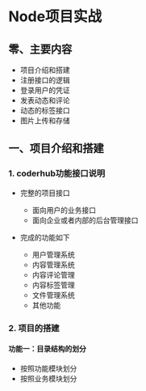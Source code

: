 # Node项目实战

## 零、主要内容

- 项目介绍和搭建
- 注册接口的逻辑
- 登录用户的凭证
- 发表动态和评论
- 动态的标签接口
- 图片上传和存储

## 一、项目介绍和搭建

### 1. coderhub功能接口说明

- 完整的项目接口
  - 面向用户的业务接口
  - 面向企业或者内部的后台管理接口

- 完成的功能如下
  - 用户管理系统
  - 内容管理系统
  - 内容评论管理
  - 内容标签管理
  - 文件管理系统
  - 其他功能

### 2. 项目的搭建

#### 功能一：目录结构的划分

- 按照功能模块划分
- 按照业务模块划分
